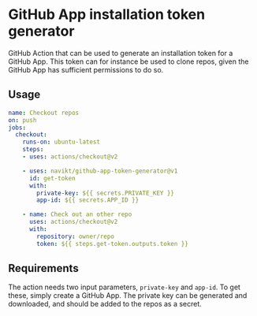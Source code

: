 # GitHub App installation token generator

GitHub Action that can be used to generate an installation token for a GitHub App. This token can for instance be used to clone repos, given the GitHub App has sufficient permissions to do so.

## Usage

```yaml
name: Checkout repos
on: push
jobs:
  checkout:
    runs-on: ubuntu-latest
    steps:
    - uses: actions/checkout@v2

    - uses: navikt/github-app-token-generator@v1
      id: get-token
      with:
        private-key: ${{ secrets.PRIVATE_KEY }}
        app-id: ${{ secrets.APP_ID }}

    - name: Check out an other repo
      uses: actions/checkout@v2
      with:
        repository: owner/repo
        token: ${{ steps.get-token.outputs.token }}
```

## Requirements

The action needs two input parameters, `private-key` and `app-id`. To get these, simply create a GitHub App. The private key can be generated and downloaded, and should be added to the repos as a secret.
